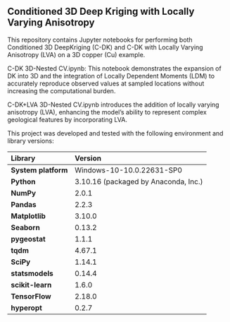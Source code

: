## Conditioned 3D Deep Kriging with Locally Varying Anisotropy
This repository contains Jupyter notebooks for performing both Conditioned 3D DeepKriging (C-DK) and C-DK with Locally Varying Anisotropy (LVA) on a 3D copper (Cu) example.

C-DK 3D-Nested CV.ipynb: This notebook demonstrates the expansion of DK into 3D and the integration of Locally Dependent Moments (LDM) to accurately reproduce observed values at sampled locations without increasing the computational burden. 

C-DK+LVA 3D-Nested CV.ipynb introduces the addition of locally varying anisotropy (LVA), enhancing the model’s ability to represent complex geological features by incorporating LVA.

This project was developed and tested with the following environment and library versions:

| **Library**           | **Version**                                              |
|:----------------------|:---------------------------------------------------------|
| **System platform**   | Windows-10-10.0.22631-SP0                                |
| **Python**            | 3.10.16 (packaged by Anaconda, Inc.)                     |
| **NumPy**             | 2.0.1                                                    |
| **Pandas**            | 2.2.3                                                    |
| **Matplotlib**        | 3.10.0                                                   |
| **Seaborn**           | 0.13.2                                                   |
| **pygeostat**         | 1.1.1                                                    |
| **tqdm**              | 4.67.1                                                   |
| **SciPy**             | 1.14.1                                                   |
| **statsmodels**       | 0.14.4                                                   |
| **scikit-learn**      | 1.6.0                                                    |
| **TensorFlow**        | 2.18.0                                                   |
| **hyperopt**          | 0.2.7                                                    |


